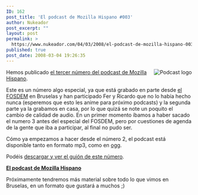 ```yaml
---
ID: 162
post_title: 'El podcast de Mozilla Hispano #003'
author: Nukeador
post_excerpt: ""
layout: post
permalink: >
  https://www.nukeador.com/04/03/2008/el-podcast-de-mozilla-hispano-003/
published: true
post_date: 2008-03-04 19:26:35
---
```

<img style="float: right" src="http://www.mozilla-hispano.org/images/podcast_small.png" alt="Podcast logo" />

Hemos publicado <a href="http://www.mozilla-hispano.org/2008/03/04/89-podcast-003">el tercer número del podcast de Mozilla Hispano</a>.

Este es un número algo especial, ya que está grabado en parte desde <a href="http://www.nukeador.com/25/02/2008/fosdem-2008/">el FOSDEM</a> en Bruselas y han participado Fer y Ricardo que no lo había hecho nunca (esperemos que esto les anime para próximo podcasts) y la segunda parte ya la grabamos en casa, por lo que quizá se note un poquito el cambio de calidad de audio. En un primer momento íbamos a haber sacado el numero 3 antes del especial del FOSDEM, pero por cuestiones de agenda de la gente que iba a participar, al final no pudo ser.

Cómo ya empezamos a hacer desde el número 2, el podcast está disponible tanto en formato mp3, como en <a href="http://es.wikipedia.org/wiki/Ogg">ogg</a>.

Podéis <a href="http://www.mozilla-hispano.org/2008/03/04/89-podcast-003">descargar y ver el guión de este número</a>.

<strong><a href="http://www.mozilla-hispano.org/podcast">El podcast de Mozilla Hispano</a></strong>

Próximamente tendremos más material sobre todo lo que vimos en Bruselas, en un formato que gustará a muchos ;)